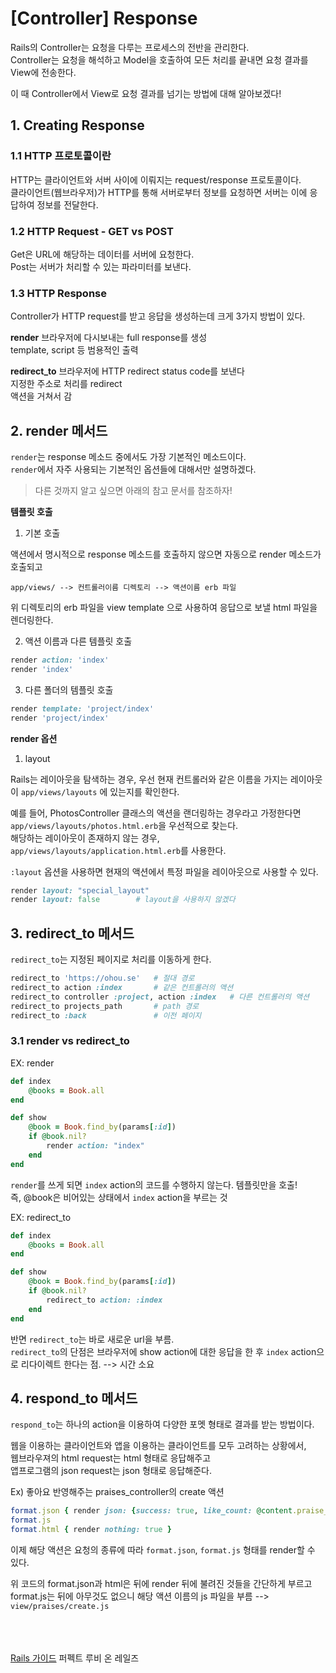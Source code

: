 # [Controller] Response
Rails의 Controller는 요청을 다루는 프로세스의 전반을 관리한다.<br>
Controller는 요청을 해석하고 Model을 호출하여 모든 처리를 끝내면 요청 결과를 View에 전송한다.

이 때 Controller에서 View로 요청 결과를 넘기는 방법에 대해 알아보겠다!

## 1. Creating Response

### 1.1 HTTP 프로토콜이란
HTTP는 클라이언트와 서버 사이에 이뤄지는 request/response 프로토콜이다.<br>
클라이언트(웹브라우저)가 HTTP를 통해 서버로부터 정보를 요청하면 서버는 이에 응답하여 정보를 전달한다.

### 1.2 HTTP Request - GET vs POST
Get은 URL에 해당하는 데이터를 서버에 요청한다.<br>
Post는 서버가 처리할 수 있는 파라미터를 보낸다.

### 1.3 HTTP Response
Controller가 HTTP request를 받고 응답을 생성하는데 크게 3가지 방법이 있다.

**render**
브라우저에 다시보내는 full response를 생성<br>
template, script 등 범용적인 출력

**redirect_to**
브라우저에 HTTP redirect status code를 보낸다<br>
지정한 주소로 처리를 redirect<br>
액션을 거쳐서 감

## 2. render 메서드
`render`는 response 메소드 중에서도 가장 기본적인 메소드이다.<br>
`render`에서 자주 사용되는 기본적인 옵션들에 대해서만 설명하겠다.

> 다른 것까지 알고 싶으면 아래의 참고 문서를 참조하자!

**템플릿 호출**

1) 기본 호출

액션에서 명시적으로 response 메소드를 호출하지 않으면 자동으로 render 메소드가 호출되고
```
app/views/ --> 컨트롤러이름 디렉토리 --> 액션이름 erb 파일
```

위 디렉토리의 erb 파일을 view template 으로 사용하여 응답으로 보낼 html 파일을 렌더링한다.

2) 액션 이름과 다른 템플릿 호출
```ruby
render action: 'index'
render 'index'
```

3) 다른 폴더의 템플릿 호출
```ruby
render template: 'project/index'
render 'project/index'
```

**render 옵션**

1) layout

Rails는 레이아웃을 탐색하는 경우, 우선 현재 컨트롤러와 같은 이름을 가지는 레이아웃이 `app/views/layouts` 에 있는지를 확인한다. 

예를 들어, PhotosController 클래스의 액션을 랜더링하는 경우라고 가정한다면 `app/views/layouts/photos.html.erb`을 우선적으로 찾는다.<br>
해당하는 레이아웃이 존재하지 않는 경우, `app/views/layouts/application.html.erb`를 사용한다.

`:layout` 옵션을 사용하면 현재의 액션에서 특정 파일을 레이아웃으로 사용할 수 있다.
```ruby
render layout: "special_layout"
render layout: false        # layout을 사용하지 않겠다
```

## 3. redirect_to 메서드
`redirect_to`는 지정된 페이지로 처리를 이동하게 한다.
```ruby
redirect_to 'https://ohou.se'   # 절대 경로
redirect_to action :index       # 같은 컨트롤러의 액션
redirect_to controller :project, action :index   # 다른 컨트롤러의 액션
redirect_to projects_path       # path 경로
redirect_to :back               # 이전 페이지
```

### 3.1 render vs redirect_to
EX: render
```ruby
def index
    @books = Book.all
end

def show
    @book = Book.find_by(params[:id])
    if @book.nil?
        render action: "index"
    end
end
```

`render`를 쓰게 되면 `index` action의 코드를 수행하지 않는다. 템플릿만을 호출!<br>
즉, @book은 비어있는 상태에서 `index` action을 부르는 것

EX: redirect_to
```ruby
def index
    @books = Book.all
end

def show
    @book = Book.find_by(params[:id])
    if @book.nil?
        redirect_to action: :index
    end
end
```

반면 `redirect_to`는 바로 새로운 url을 부름.<br>
`redirect_to`의 단점은 브라우저에 show action에 대한 응답을 한 후 `index` action으로 리다이렉트 한다는 점. --> 시간 소요

## 4. respond_to 메서드
`respond_to`는 하나의 action을 이용하여 다양한 포멧 형태로 결과를 받는 방법이다.

웹을 이용하는 클라이언트와 앱을 이용하는 클라이언트를 모두 고려하는 상황에서,<br>
웹브라우져의 html request는 html 형태로 응답해주고<br>
앱프로그램의 json request는 json 형태로 응답해준다.

Ex) 좋아요 반영해주는 praises_controller의 create 액션
```ruby
format.json { render json: {success: true, like_count: @content.praise_count} }
format.js
format.html { render nothing: true }
```

이제 해당 액션은 요청의 종류에 따라 `format.json`, `format.js` 형태를 render할 수 있다.

위 코드의 format.json과 html은 뒤에 render 뒤에 불려진 것들을 간단하게 부르고 format.js는 뒤에 아무것도 없으니 해당 액션 이름의 js 파일을 부름 --> `view/praises/create.js`


<br><br><br>
[Rails 가이드](http://guides.rorlab.org/layouts_and_rendering.html)
퍼펙트 루비 온 레일즈